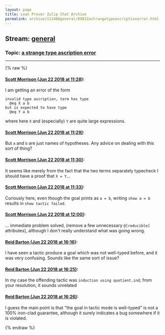 ```yaml
---
layout: page
title: Lean Prover Zulip Chat Archive 
permalink: archive/113488general/89822astrangetypeascriptionerror.html
---
```


## Stream: [general](index.html)
### Topic: [a strange type ascription error](89822astrangetypeascriptionerror.html)

---


{% raw %}
#### [ Scott Morrison (Jun 22 2018 at 11:28)](https://leanprover.zulipchat.com/#narrow/stream/113488-general/topic/a%20strange%20type%20ascription%20error/near/128464038):
I am getting an error of the form 
````
invalid type ascription, term has type
  @eq X a b
but is expected to have type
  @eq Y a b
````
where here `X` and (especially) `Y` are quite large expressions.

#### [ Scott Morrison (Jun 22 2018 at 11:29)](https://leanprover.zulipchat.com/#narrow/stream/113488-general/topic/a%20strange%20type%20ascription%20error/near/128464065):
But `a` and `b` are just names of hypotheses. Any advice on dealing with this sort of thing?

#### [ Scott Morrison (Jun 22 2018 at 11:30)](https://leanprover.zulipchat.com/#narrow/stream/113488-general/topic/a%20strange%20type%20ascription%20error/near/128464118):
It seems like merely from the fact that the two terms separately typecheck I should have a proof that `X = Y`...

#### [ Scott Morrison (Jun 22 2018 at 11:33)](https://leanprover.zulipchat.com/#narrow/stream/113488-general/topic/a%20strange%20type%20ascription%20error/near/128464203):
Curiously here, even though the goal prints as `a = b`, writing `show a = b` results in `show tactic failed`.

#### [ Scott Morrison (Jun 22 2018 at 12:00)](https://leanprover.zulipchat.com/#narrow/stream/113488-general/topic/a%20strange%20type%20ascription%20error/near/128465208):
... immediate problem solved, (remove a few unnecessary `@[reducible]` attributes), although I don't really understand what was going wrong.

#### [ Reid Barton (Jun 22 2018 at 16:16)](https://leanprover.zulipchat.com/#narrow/stream/113488-general/topic/a%20strange%20type%20ascription%20error/near/128474905):
I have seen a tactic produce a goal which was not well-typed before, and it was very confusing. Sounds like the same sort of issue?

#### [ Reid Barton (Jun 22 2018 at 16:25)](https://leanprover.zulipchat.com/#narrow/stream/113488-general/topic/a%20strange%20type%20ascription%20error/near/128475258):
In my case the offending tactic was `induction using quotient.ind`; from your resolution, it sounds unrelated

#### [ Reid Barton (Jun 22 2018 at 16:26)](https://leanprover.zulipchat.com/#narrow/stream/113488-general/topic/a%20strange%20type%20ascription%20error/near/128475337):
I guess the main point is that "the goal in tactic mode is well-typed" is not a 100% iron-clad guarantee, although it surely indicates a bug somewhere if it is violated.


{% endraw %}
